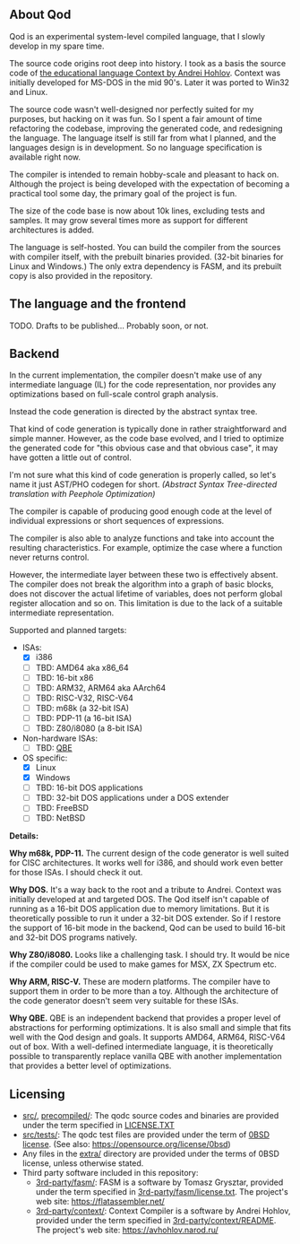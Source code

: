 ## About Qod

Qod is an experimental system-level compiled language, that I slowly develop in my spare time.

The source code origins root deep into history. I took as a basis the source code of [the educational language Context by Andrei Hohlov](https://avhohlov.narod.ru/). Context was initially developed for MS-DOS in the mid 90's. Later it was ported to Win32 and Linux.

The source code wasn't well-designed nor perfectly suited for my purposes, but hacking on it was fun. So I spent a fair amount of time refactoring the codebase, improving the generated code, and redesigning the language. The language itself is still far from what I planned, and the languages design is in development. So no language specification is available right now.

The compiler is intended to remain hobby-scale and pleasant to hack on. Although the project is being developed with the expectation of becoming a practical tool some day, the primary goal of the project is fun.

The size of the code base is now about 10k lines, excluding tests and samples. It may grow several times more as support for different architectures is added.

The language is self-hosted. You can build the compiler from the sources with compiler itself, with the prebuilt binaries provided. (32-bit binaries for Linux and Windows.) The only extra dependency is FASM, and its prebuilt copy is also provided in the repository.

## The language and the frontend

TODO. Drafts to be published... Probably soon, or not.

## Backend

In the current implementation, the compiler doesn't make use of any intermediate language (IL) for the code representation, nor provides any optimizations based on full-scale control graph analysis.

Instead the code generation is directed by the abstract syntax tree.

That kind of code generation is typically done in rather straightforward and simple manner. However, as the code base evolved, and I tried to optimize the generated code for "this obvious case and that obvious case", it may have gotten a little out of control.

I'm not sure what this kind of code generation is properly called, so let's name it just AST/PHO codegen for short. *(Abstract Syntax Tree-directed translation with Peephole Optimization)*

The compiler is capable of producing good enough code at the level of individual expressions or short sequences of expressions.

The compiler is also able to analyze functions and take into account the resulting characteristics. For example, optimize the case where a function never returns control.

However, the intermediate layer between these two is effectively absent. The compiler does not break the algorithm into a graph of basic blocks, does not discover the actual lifetime of variables, does not perform global register allocation and so on. This limitation is due to the lack of a suitable intermediate representation.

Supported and planned targets:

* ISAs:
  * [x] i386
  * [ ] TBD: AMD64 aka x86_64
  * [ ] TBD: 16-bit x86
  * [ ] TBD: ARM32, ARM64 aka AArch64
  * [ ] TBD: RISC-V32, RISC-V64
  * [ ] TBD: m68k (a 32-bit ISA)
  * [ ] TBD: PDP-11 (a 16-bit ISA)
  * [ ] TBD: Z80/i8080 (a 8-bit ISA)
* Non-hardware ISAs:
  * [ ] TBD: [QBE](https://c9x.me/compile/)
* OS specific:
  * [x] Linux
  * [x] Windows
  * [ ] TBD: 16-bit DOS applications
  * [ ] TBD: 32-bit DOS applications under a DOS extender
  * [ ] TBD: FreeBSD
  * [ ] TBD: NetBSD

**Details:**

**Why m68k, PDP-11.** The current design of the code generator is well suited for CISC architectures. It works well for i386, and should work even better for those ISAs. I should check it out.

**Why DOS.** It's a way back to the root and a tribute to Andrei. Context was initially developed at and targeted DOS. The Qod itself isn't capable of running as a 16-bit DOS application due to memory limitations. But it is theoretically possible to run it under a 32-bit DOS extender. So if I restore the support of 16-bit mode in the backend, Qod can be used to build 16-bit and 32-bit DOS programs natively.

**Why Z80/i8080.** Looks like a challenging task. I should try. It would be nice if the compiler could be used to make games for MSX, ZX Spectrum etc.

**Why ARM, RISC-V.** These are modern platforms. The compiler have to support them in order to be more than a toy. Although the architecture of the code generator doesn't seem very suitable for these ISAs.

**Why QBE.** QBE is an independent backend that provides a proper level of abstractions for performing optimizations. It is also small and simple that fits well with the Qod design and goals. It supports AMD64, ARM64, RISC-V64 out of box. With a well-defined intermediate language, it is theoretically possible to transparently replace vanilla QBE with another implementation that provides a better level of optimizations.

## Licensing

* [src/](src/), [precompiled/](precompiled/): The qodc source codes and binaries are provided under the term specified in [LICENSE.TXT](LICENSE.TXT)
* [src/tests/](src/tests/): The qodc test files are provided under the term of [0BSD license](src/tests/LICENSE.TXT). (See also: https://opensource.org/license/0bsd)
* Any files in the [extra/](extra/) directory are provided under the terms of 0BSD license, unless otherwise stated.
* Third party software included in this repository:
  * [3rd-party/fasm/](3rd-party/fasm/): FASM is a software by Tomasz Grysztar, provided under the term specified in [3rd-party/fasm/license.txt](3rd-party/fasm/license.txt). The project's web site: https://flatassembler.net/
  * [3rd-party/context/](3rd-party/context/): Context Compiler is a software by Andrei Hohlov, provided under the term specified in [3rd-party/context/README](3rd-party/context/README). The project's web site: https://avhohlov.narod.ru/


